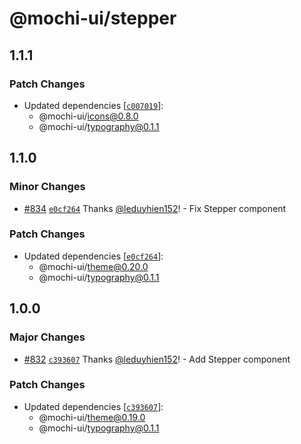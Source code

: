# @mochi-ui/stepper

## 1.1.1

### Patch Changes

- Updated dependencies [[`c007019`](https://github.com/consolelabs/mochi-ui/commit/c007019d3f827cb6207ebcd49abc31b5c7d8aa64)]:
  - @mochi-ui/icons@0.8.0
  - @mochi-ui/typography@0.1.1

## 1.1.0

### Minor Changes

- [#834](https://github.com/consolelabs/mochi-ui/pull/834) [`e0cf264`](https://github.com/consolelabs/mochi-ui/commit/e0cf26419ff16ebd3ffcd577ec44896ab2c7e836) Thanks [@leduyhien152](https://github.com/leduyhien152)! - Fix Stepper component

### Patch Changes

- Updated dependencies [[`e0cf264`](https://github.com/consolelabs/mochi-ui/commit/e0cf26419ff16ebd3ffcd577ec44896ab2c7e836)]:
  - @mochi-ui/theme@0.20.0
  - @mochi-ui/typography@0.1.1

## 1.0.0

### Major Changes

- [#832](https://github.com/consolelabs/mochi-ui/pull/832) [`c393607`](https://github.com/consolelabs/mochi-ui/commit/c39360797bb96792c2c82287e79bcdf9eddf3641) Thanks [@leduyhien152](https://github.com/leduyhien152)! - Add Stepper component

### Patch Changes

- Updated dependencies [[`c393607`](https://github.com/consolelabs/mochi-ui/commit/c39360797bb96792c2c82287e79bcdf9eddf3641)]:
  - @mochi-ui/theme@0.19.0
  - @mochi-ui/typography@0.1.1

